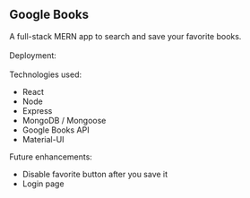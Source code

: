 ## Google Books
A full-stack MERN app to search and save your favorite books.
<br>
<br>
Deployment:
<br>
<br>
Technologies used: 
<ul>
<li>React
<li>Node
<li>Express
<li>MongoDB / Mongoose
<li>Google Books API
<li>Material-UI
</ul>
Future enhancements:
<ul>
<li>Disable favorite button after you save it
<li>Login page
<ul>